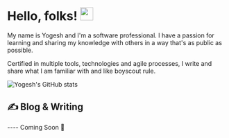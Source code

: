 
# Hello, folks! <img src="https://raw.githubusercontent.com/MartinHeinz/MartinHeinz/master/wave.gif" width="30px">

My name is Yogesh and I'm a software professional. I have a passion for learning and sharing my knowledge with others in a way that's as public as possible. 

Certified in multiple tools, technologies and agile processes, I write and share what I am familiar with and like boyscout rule.






![Yogesh's GitHub stats](https://github-readme-stats.vercel.app/api?username=yogeshsharma87&show_icons=true)

## &#x270d; Blog & Writing

---- Coming Soon 🙂



